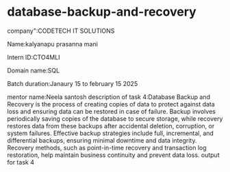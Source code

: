 # database-backup-and-recovery
company":CODETECH IT SOLUTIONS

Name:kalyanapu prasanna mani

Intern ID:CTO4MLI

Domain name:SQL

Batch duration:Janaury 15 to february 15 2025

mentor name:Neela santosh
description of task 4:Database Backup and Recovery is the process of creating copies of data to protect against data loss and ensuring data can be restored in case of failure. Backup involves periodically saving copies of the database to secure storage, while recovery restores data from these backups after accidental deletion, corruption, or system failures. Effective backup strategies include full, incremental, and differential backups, ensuring minimal downtime and data integrity. Recovery methods, such as point-in-time recovery and transaction log restoration, help maintain business continuity and prevent data loss.
output for task 4
